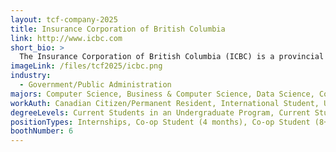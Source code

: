 ```yaml
---
layout: tcf-company-2025
title: Insurance Corporation of British Columbia
link: http://www.icbc.com
short_bio: >
  The Insurance Corporation of British Columbia (ICBC) is a provincial Crown corporation established in 1973 to provide universal auto insurance in British Columbia. At ICBC, our job is making sure the auto insurance system works for all road users. We make decisions with every British Columbian in mind and support drivers both on and off the road. Working closely with our staff, stakeholders and partners, we're committed to a safer B.C. and an insurance system we can be proud of - now and in the future.
imageLink: /files/tcf2025/icbc.png
industry:
  - Government/Public Administration
majors: Computer Science, Business & Computer Science, Data Science, Computer Engineering
workAuth: Canadian Citizen/Permanent Resident, International Student, US Citizen, All
degreeLevels: Current Students in an Undergraduate Program, Current Students in a Masters Program
positionTypes: Internships, Co-op Student (4 months), Co-op Student (8+ months)
boothNumber: 6
---
```

